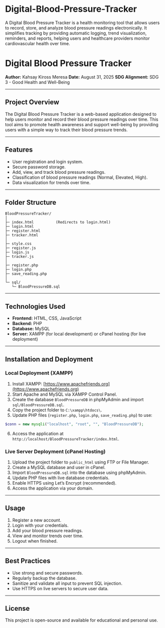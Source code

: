 # Digital-Blood-Pressure-Tracker
A Digital Blood Pressure Tracker is a health monitoring tool that allows users to record, store, and analyze blood pressure readings electronically. It simplifies tracking by providing automatic logging, trend visualization, reminders, and reports, helping users and healthcare providers monitor cardiovascular health over time.
# Digital Blood Pressure Tracker

**Author:** Kahsay Kiross Meresa
**Date:** August 31, 2025
**SDG Alignment:** SDG 3 - Good Health and Well-Being

---

## Project Overview

The Digital Blood Pressure Tracker is a web-based application designed to help users monitor and record their blood pressure readings over time. This tool aims to promote health awareness and support well-being by providing users with a simple way to track their blood pressure trends.

---

## Features

* User registration and login system.
* Secure password storage.
* Add, view, and track blood pressure readings.
* Classification of blood pressure readings (Normal, Elevated, High).
* Data visualization for trends over time.

---

## Folder Structure

```
BloodPressureTracker/
│
├─ index.html          (Redirects to login.html)
├─ login.html
├─ register.html
├─ tracker.html
│
├─ style.css
├─ register.js
├─ login.js
├─ tracker.js
│
├─ register.php
├─ login.php
├─ save_reading.php
│
└─ sql/
   └─ BloodPressureDB.sql
```

---

## Technologies Used

* **Frontend:** HTML, CSS, JavaScript
* **Backend:** PHP
* **Database:** MySQL
* **Server:** XAMPP (for local development) or cPanel hosting (for live deployment)

---

## Installation and Deployment

### Local Deployment (XAMPP)

1. Install XAMPP: [https://www.apachefriends.org](https://www.apachefriends.org)
2. Start Apache and MySQL via XAMPP Control Panel.
3. Create the database `BloodPressureDB` in phpMyAdmin and import `sql/BloodPressureDB.sql`.
4. Copy the project folder to `C:\xampp\htdocs\`.
5. Update PHP files (`register.php`, `login.php`, `save_reading.php`) to use:

```php
$conn = new mysqli("localhost", "root", "", "BloodPressureDB");
```

6. Access the application at `http://localhost/BloodPressureTracker/index.html`.

### Live Server Deployment (cPanel Hosting)

1. Upload the project folder to `public_html` using FTP or File Manager.
2. Create a MySQL database and user in cPanel.
3. Import `BloodPressureDB.sql` into the database using phpMyAdmin.
4. Update PHP files with live database credentials.
5. Enable HTTPS using Let’s Encrypt (recommended).
6. Access the application via your domain.

---

## Usage

1. Register a new account.
2. Login with your credentials.
3. Add your blood pressure readings.
4. View and monitor trends over time.
5. Logout when finished.

---

## Best Practices

* Use strong and secure passwords.
* Regularly backup the database.
* Sanitize and validate all input to prevent SQL injection.
* Use HTTPS on live servers to secure user data.

---

## License

This project is open-source and available for educational and personal use.
